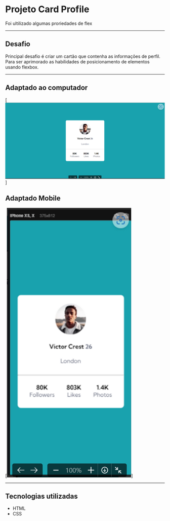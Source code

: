 # Projeto Card Profile
Foi ultilizado algumas proriedades de flex

--- 
## Desafio 
Principal desafio é criar um cartão que contenha as informações de perfil. Para ser aprimorado as habilidades de posicionamento de elementos usando flexbox.

---
## Adaptado ao computador
[<img src="./design/design.desktop.png">]

## Adaptado Mobile
[<img src="./design/design.mobile.png">]

---

## Tecnologias utilizadas

- HTML
- CSS